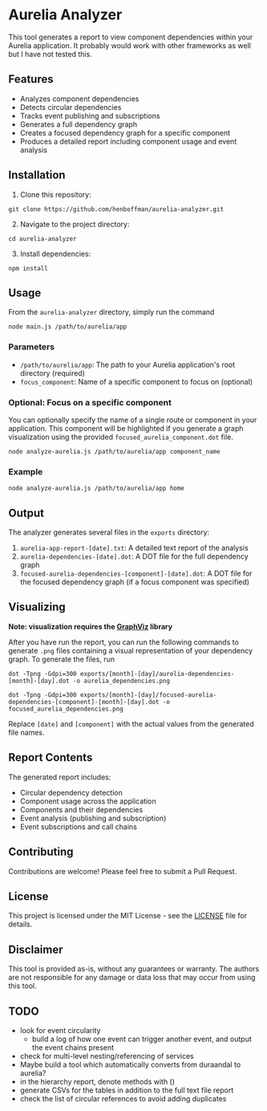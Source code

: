 # Aurelia Analyzer

This tool generates a report to view component dependencies within your Aurelia application. It probably would work with other frameworks as well but I have not tested this.

## Features

- Analyzes component dependencies
- Detects circular dependencies
- Tracks event publishing and subscriptions
- Generates a full dependency graph
- Creates a focused dependency graph for a specific component
- Produces a detailed report including component usage and event analysis

## Installation

1. Clone this repository:

```
git clone https://github.com/henboffman/aurelia-analyzer.git
```

2. Navigate to the project directory:

```
cd aurelia-analyzer
```

3. Install dependencies:

```
npm install
```

## Usage

From the `aurelia-analyzer` directory, simply run the command

```
node main.js /path/to/aurelia/app 
```

### Parameters

- `/path/to/aurelia/app`: The path to your Aurelia application's root directory (required)
- `focus_component`: Name of a specific component to focus on (optional)

### Optional: Focus on a specific component

You can optionally specify the name of a single route or component in your application. This component will be highlighted if you generate a graph visualization using the provided `focused_aurelia_component.dot` file.

```
node analyze-aurelia.js /path/to/aurelia/app component_name
```

### Example

```
node analyze-aurelia.js /path/to/aurelia/app home
```

## Output

The analyzer generates several files in the `exports` directory:

1. `aurelia-app-report-[date].txt`: A detailed text report of the analysis
2. `aurelia-dependencies-[date].dot`: A DOT file for the full dependency graph
3. `focused-aurelia-dependencies-[component]-[date].dot`: A DOT file for the focused dependency graph (if a focus component was specified)

## Visualizing

**Note: visualization requires the [GraphViz](https://graphviz.org/) library**

After you have run the report, you can run the following commands to generate `.png` files containing a visual representation of your dependency graph. To generate the files, run

```
dot -Tpng -Gdpi=300 exports/[month]-[day]/aurelia-dependencies-[month]-[day].dot -o aurelia_dependencies.png

dot -Tpng -Gdpi=300 exports/[month]-[day]/focused-aurelia-dependencies-[component]-[month]-[day].dot -o focused_aurelia_dependencies.png
```

Replace `[date]` and `[component]` with the actual values from the generated file names.

## Report Contents

The generated report includes:

- Circular dependency detection
- Component usage across the application
- Components and their dependencies
- Event analysis (publishing and subscription)
- Event subscriptions and call chains

## Contributing

Contributions are welcome! Please feel free to submit a Pull Request.

## License

This project is licensed under the MIT License - see the [LICENSE](LICENSE) file for details.

## Disclaimer

This tool is provided as-is, without any guarantees or warranty. The authors are not responsible for any damage or data loss that may occur from using this tool.

## TODO

- look for event circularity
  - build a log of how one event can trigger another event, and output the event chains present
- check for multi-level nesting/referencing of services
- Maybe build a tool which automatically converts from duraandal to aurelia?
- in the hierarchy report, denote methods with ()
- generate CSVs for the tables in addition to the full text file report
- check the list of circular references to avoid adding duplicates
